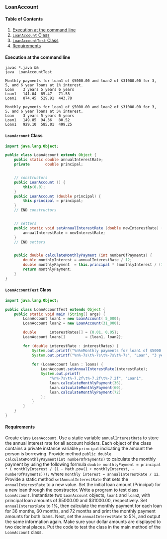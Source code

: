 ### LoanAccount

#### Table of Contents
1. [Execution at the command line](#execution-at-the-command-line)
2. [`LoanAccount` Class](#loanaccount-class)
3. [`LoanAccountTest` Class](#loanaccounttest-class)
4. [Requirements](#requirements)

#### Execution at the command line

```
javac *.java &&
java  LoanAccountTest
```
```
Monthly payments for loan1 of $5000.00 and loan2 of $31000.00 for 3, 5, and 6 year loans at 1% interest.
Loan   	3 years	5 years	6 years
Loan1  	141.04 	85.47  	71.58
Loan1  	874.45 	529.91 	443.78

Monthly payments for loan1 of $5000.00 and loan2 of $31000.00 for 3, 5, and 6 year loans at 5% interest.
Loan   	3 years	5 years	6 years
Loan1  	149.85 	94.36  	80.52
Loan1  	929.10 	585.01 	499.25
```

#### `LoanAccount` Class

```java
import java.lang.Object;

public class LoanAccount extends Object {
	public static double annualInterestRate;
	private       double principal;


	// constructors
	public LoanAccount () {
		this(0.0);
	}
	public LoanAccount (double principal) {
		this.principal = principal;
	}
	// END constructors


	// setters
	public static void setAnnualInterestRate (double newInterestRate) {
		annualInterestRate = newInterestRate;
	}
	// END setters


	public double calculateMonthlyPayment (int numberOfPayments) {
		double monthlyInterest = annualInterestRate / 12;
		double monthlyPayment  = this.principal * (monthlyInterest / (1 - Math.pow(1 + monthlyInterest, -numberOfPayments)));
		return monthlyPayment;
	}
}
```

#### `LoanAccountTest` Class

```java
import java.lang.Object;

public class LoanAccountTest extends Object {
	public static void main (String[] args) {
		LoanAccount loan1 = new LoanAccount( 5_000);
		LoanAccount loan2 = new LoanAccount(31_000);

		double      interestRates[] = {0.01, 0.05};
		LoanAccount loans[]         = {loan1, loan2};

		for (double interestRate : interestRates) {
			System.out.printf("%n%nMonthly payments for loan1 of $5000.00 and loan2 of $31000.00 for 3, 5, and 6 year loans at %.0f%% interest.", interestRate * 100);
			System.out.printf("%n%-7s\t%-7s\t%-7s\t%-7s", "Loan", "3 years", "5 years", "6 years");
			
			for (LoanAccount loan : loans) {
				LoanAccount.setAnnualInterestRate(interestRate);
				System.out.printf(
					"%n%-7s\t%-7.2f\t%-7.2f\t%-7.2f", "Loan1",
					loan.calculateMonthlyPayment(36),
					loan.calculateMonthlyPayment(60),
					loan.calculateMonthlyPayment(72)
				);
			}
		}
	}
}
```

#### Requirements

Create class `LoanAccount`. Use a static variable `annualInterestRate` to store the annual interest rate for all account holders. Each object of the class contains a private instance variable `principal` indicating the amount the person is borrowing. Provide method `public double calculateMonthlyPayment(int numberOfPayments)` to calculate the monthly payment by using the following formula `double monthlyPayment = principal * ( monthlyInterest / (1 - Math.pow(1 + monthlyInterest, -numberOfPayments)));` where `monthly interest = annualInterestRate / 12`. Provide a static method `setAnnualInterestRate` that sets the `annualInterestRate` to a new value.  Set the initial loan amount (Principal) for a new loan through the constructor. Write a program to test class `LoanAccount`. Instantiate two `LoanAccount` objects, `loan1` and `loan2`, with principal loan amounts of $5000.00 and $31000.00, respectively. Set `annualInterestRate` to 1%, then calculate the monthly payment for each loan for 36 months, 60 months, and 72 months and print the monthly payment amounts for both loans. Next, set the `annualInterestRate` to 5%, and output the same information again.  Make sure your dollar amounts are displayed to two decimal places. Put the code to test the class in the main method of the `LoanAccount` class.